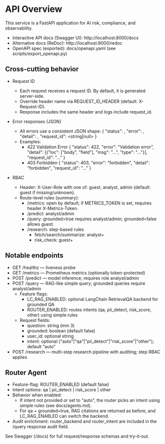 # API Overview

This service is a FastAPI application for AI risk, compliance, and observability.

- Interactive API docs (Swagger UI): http://localhost:8000/docs
- Alternative docs (ReDoc): http://localhost:8000/redoc
- OpenAPI spec (exported): docs/openapi.yaml (see scripts/export_openapi.py)

## Cross-cutting behavior

- Request ID
  - Each request receives a request ID. By default, it is generated server-side.
  - Override header name via REQUEST_ID_HEADER (default: X-Request-ID).
  - Response includes the same header and logs include request_id.

- Error responses (JSON)
  - All errors use a consistent JSON shape:
    {
      "status": <int>,
      "error": <string>,
      "detail": <any>,
      "request_id": <string|null>
    }
  - Examples:
    - 422 Validation Error
      {
        "status": 422,
        "error": "Validation error",
        "detail": [{"loc": ["body", "field"], "msg": "...", "type": "..."}],
        "request_id": "..."
      }
    - 403 Forbidden
      {
        "status": 403,
        "error": "forbidden",
        "detail": "forbidden",
        "request_id": "..."
      }

- RBAC
  - Header: X-User-Role with one of: guest, analyst, admin (default: guest if missing/unknown).
  - Route-level rules (summary):
    - /metrics: open by default; if METRICS_TOKEN is set, requires header X-Metrics-Token.
    - /predict: analyst/admin
    - /query: grounded=true requires analyst/admin; grounded=false allows guest.
    - /research: step-based rules
      - fetch/search/summarize: analyst+
      - risk_check: guest+

## Notable endpoints

- GET /healthz — liveness probe
- GET /metrics — Prometheus metrics (optionally token-protected)
- POST /predict — model inference; requires role analyst/admin
- POST /query — RAG-like simple query; grounded queries require analyst/admin
  - Feature flags:
    - LC_RAG_ENABLED: optional LangChain RetrievalQA backend for grounded QA
    - ROUTER_ENABLED: routes intents (qa, pii_detect, risk_score, other) using simple rules
  - Request fields:
    - question: string (min 3)
    - grounded: boolean (default false)
    - user_id: optional string
    - intent: optional ("auto"|"qa"|"pii_detect"|"risk_score"|"other"); default "auto"
- POST /research — multi-step research pipeline with auditing; step RBAC applies

## Router Agent

- Feature-flag: ROUTER_ENABLED (default false)
- Intent options: qa | pii_detect | risk_score | other
- Behavior when enabled:
  - If intent not provided or set to "auto", the router picks an intent using simple rules (see docs/agents.md).
  - For qa + grounded=true, RAG citations are returned as before, and LC_RAG_ENABLED can switch the backend.
- Audit enrichment: router_backend and router_intent are included in the /query response audit field.


See Swagger (/docs) for full request/response schemas and try-it-out.
